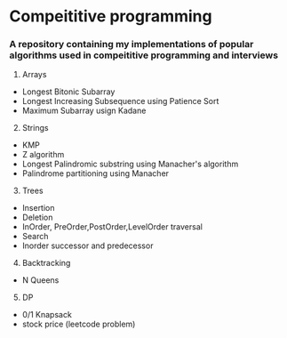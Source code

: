 # Compeititive programming

### A repository containing my implementations of popular algorithms used in compeititive programming and interviews

1. Arrays
- Longest Bitonic Subarray
- Longest Increasing Subsequence using Patience Sort
- Maximum Subarray usign Kadane
2. Strings
- KMP
- Z algorithm
- Longest Palindromic substring using Manacher's algorithm
- Palindrome partitioning using Manacher
3. Trees
- Insertion
- Deletion
- InOrder, PreOrder,PostOrder,LevelOrder traversal
- Search
- Inorder successor and predecessor
4. Backtracking
- N Queens
5. DP
- 0/1 Knapsack
- stock price (leetcode problem)